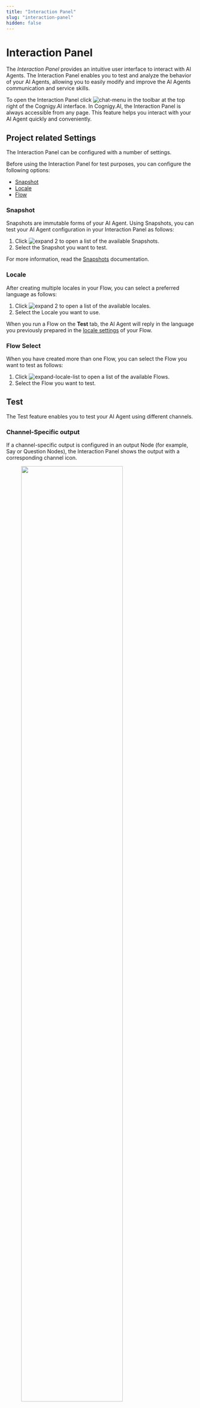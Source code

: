 ```yaml
---
title: "Interaction Panel" 
slug: "interaction-panel" 
hidden: false 
---
```


# Interaction Panel

The *Interaction Panel* provides an intuitive user interface to interact with AI Agents. The Interaction Panel enables you to test and analyze the behavior of your AI Agents, allowing you to easily modify and improve the AI Agents communication and service skills.

To open the Interaction Panel click ![chat-menu](../../../_assets/icons/chat-menu.svg) in the toolbar at the top right of the Cognigy.AI interface. 
In Cognigy.AI, the Interaction Panel is always accessible from any page.  This feature helps you interact with your AI Agent quickly and conveniently.
## Project related Settings

The Interaction Panel can be configured with a number of settings.

Before using the Interaction Panel for test purposes, you can configure the following options:

- [Snapshot](#snapshot)
- [Locale](#locale)
- [Flow](#flow%20select)

### Snapshot

Snapshots are immutable forms of your AI Agent. Using Snapshots, you can test your AI Agent configuration in your Interaction Panel as follows:

1. Click ![expand 2](../../../_assets/icons/expand_2.svg) to open a list of the available Snapshots.
2. Select the Snapshot you want to test. 

For more information, read the [Snapshots](../../deploy/snapshots.md) documentation.

### Locale

After creating multiple locales in your Flow, you can select a preferred language as follows: 

1. Click ![expand 2](../../../_assets/icons/expand_2.svg) to open a list of the available locales.
2. Select the Locale you want to use. 

When you run a Flow on the **Test** tab, the AI Agent will reply in the language you previously prepared in the [locale settings](../../build/flows.md#locale-settings) of your Flow.

### Flow Select 

When you have created more than one Flow, you can select the Flow you want to test as follows: 

1. Click ![expand-locale-list](../../../_assets/icons/expand_2.svg) to open a list of the available Flows.
2. Select the Flow you want to test. 

## Test

The Test feature enables you to test your AI Agent using different channels. 

### Channel-Specific output

If a channel-specific output is configured in an output Node (for example, Say or Question Nodes), the Interaction Panel shows the output with a corresponding channel icon.
<figure>
  <img class="image-center" src="../../../../_assets/ai/test/interaction-panel/interaction-panel-channel-selection.png" width="80%" />
</figure>

!!! tip "Tip: Showing only selected output"
    The Interaction Panel can display specific output for a selected set of channels. For more information, refer to [Chat Output](#chat-output).

### Input Modes

Using the Interaction Panel, you can select three input modes by clicking on the corresponding tabs at the bottom of the interface: 

- [Chat](#chat)
- [Voice Call](#voice-call)
- [Live Follow](#live-follow)

#### Chat

When **Chat** is selected as the input mode, a Flow can be triggered by typing into the input field and pressing the Enter button on your keyboard or clicking the Send button.. Alternatively, the microphone button ![record-audio](../../../_assets/icons/record-audio.svg) to activate your device's microphone and record voice input.

Messages can include attached data. You can simulate this data input by adding a data payload in [JSON](https://www.json.org/json-en.html) format to the data input field. To activate the **Data Input** field, go to the Settings tab and enable the **Show data input** toggle. Any message data sent to Cognigy.AI is accessible via [CognigyScript](../../build/cognigy-script.md) using the expression `{{ " {{input.data}}" }}`.

In **Chat** mode, you can use additional settings:

    - **Reset Session** — the setting crears the chat history in the Interaction Panel. 
    - **Create Playbook** — the setting starts a new Playbook for testing conversations. For more information, read the [Playbooks](../../resources/test/playbooks.md) documentation.
    - **Create Playbook with Assertions** — thei setting starts a new Playbook with assertions for in-depth testing. For more information, read the [Playbook with Assertions](../../resources/test/playbooks.md#assertion) documentation.

#### Voice Call

[![Version badge](https://img.shields.io/badge/Beta-purple.svg)]({{config.site_url}})

!!! note "Feature availability"
    - If you use a SaaS Cognigy installation, contact the support team to activate this feature.
    - If you use an On-Premises Cognigy installation, activate this feature by adding `FEATURE_ENABLE_VOICECALL_WHITELIST`  in `values.yaml`. For example, `FEATURE_ENABLE_VOICECALL_WHITELIST:<organization-1-id>,<organization-2-id>`.

In **Voice Call** mode, the Interaction Panel lets you initiate a test call to hear how your voice AI Agent sounds.

Before starting a voice call, you need to configure a voice provider in the [Voice Preview Settings](../../test/voice-preview.md) of your Project. 

1. In your Flow, go to **Manage > Settings**.
2. Open the **Voice Preview Settings** section.
3. In the **Speech Provider** section, select the required Speech Provider you want to work with.
4. In the **Speech Connection** section, select the speech connection type the Provider offers. 
5. Click **Test Connection** to be sure that the speech connection is established. 

Based on the selected **Audio Provider**, the list of supported STT/TTS languages and voices will change. On the **Settings** tab, in the Voice Call section, you can select your preferred language and voice for your test call. 
After configuring the Audio Provider, language and voice, you can start the call by clicking the **Start Call** button.

<figure>
  <img class="image-center" src="../../../../_assets/ai/test/interaction-panel/interaction-panel-start-voice-call.png" width="60%" />
</figure>

During a call, you can do the following:

- **Monitor call duration**. The call timer displayed next to the End Call button shows you how long your call has been active.
- **Send DTMF tones**. Use the **Dialpad** to send touchtone (DTMF) signals during the call. These tones you hear when you click buttons on the **Dialpad** for entering codes or navigating menus within the call.
- **Follow the conversation**. View the real-time conversation transcript in the Interaction Panel to track the call.
- **Automatically end a call on timeout**. If you don't provide any voice input for a set period (timeout), the call will automatically end to prevent unnecessary connection time.

To see and analyze the payload of a recognized voice input, you click ![expand](../../../_assets/icons/expand.svg) indicated on the message fields.

<figure>
  <img class="image-center" src="../../../../_assets/ai/test/interaction-panel/interaction-panel-end-voice-call.png" width="100%" />
</figure>

#### Live Follow

In **Live Follow** mode, you can do the following:

- Observe conversations between AI Agents and users in real-time.
- Debug Flows only after setting up an Endpoint for the specific Flow.

To use and test this mode, follow these steps:

1. Go to **Test > Logs**.
2. On the **Logs** page, find `userId` in the `info Received message from user` log. If you do not see this log, navigate to the channel chat you created via the Endpoint, for example, Webchat, Teams, or Slack. Send a message to this chat, then go to the **Logs** page. To get `userId` for Demo Webchat, read the [Manually defining the user ID](../../../webchat/demo.md#manually-defining-the-user-id) documentation.
3. Copy `userId`.
4. Go to the Flow editor, and open the Interaction Panel.
5. At the bottom of the Interaction Panel, click ![live-follow](../../../_assets/icons/live-follow.svg).
6. Paste `userId` into the **User ID** field.
7. To start live following, click ![start-live-following](../../../_assets/icons/start-live-following.svg).

You can now view and track the user's real-time conversation from your Interaction Panel. To terminate live following, click **Stop Live Following**.

!!! note
    Human agent messages are not shown in the Live Follow mode.

<figure>
  <img class="image-center" src="../../../../_assets/ai/test/interaction-panel/interaction-panel-follow-user.png" width="80%" />
</figure>

#### Playbook

**Playbook** mode helps save time, catch errors, and provide clear details on how your AI agent performs. Playbooks serve as scripts that run through conversations to ensure the AI Agent responds correctly.

To run a Playbook within the **Playbook** mode, follow these steps:

1. At the bottom of the Interaction Panel, select the **Playbook** tab.
2. From the **Playbooks** list, select the Playbook you want to execute.
3. Click **Play**.

During execution, you can see if Playbook Step assertions passed or failed. Hovering over them will show more details in a tooltip.
For more information, read [Assertions](../../test/playbooks.md#assertion).For more information regarding assertions, read the [Playbooks](../../test/playbooks.md#assertion).

<figure>
  <img class="image-center" src="../../../../_assets/ai/test/interaction-panel/interaction-panel-playbook.png" width="100%" />

</figure>

!!! tip "Tip: Configuring Playbook Execution"
	You can further configure the Playbook execution under the [Interaction Panel Playbook settings](#playbook).

## Info

The Info tab menu provides four sub-functions:

- [Input](#input-object)
- [State](#state)
- [Context](#context-object)
- [Profile](#profile-object)

<figure>
  <img class="image-center" src="../../../../_assets/ai/test/interaction-panel/interaction-panel-info.png" width="100%" />
</figure>

### Input object

The Input object is updated with every user interaction and holds a lot of relevant information about the user's input, such as the Intents that were found, the channel that the message was sent through and other relevant meta-data. For more information, read the [Input](input.md) documentation. 
Cognigy objects have a different life span depending on their type. For more information , read the [Cognigy Objects Life Span](../../build/cognigy-script.md#cognigy-objects-life-span) documentation.

### State

**State** can be used to narrow the set of Intents that can be triggered by actively excluding certain Intents from a specific state. 

For more information, read the [State](state.md) documentation.

### Context object

**Context** serves as the short-term memory of the AI Agent, storing session-specific information, for example, selected products or the user's current location. Additionally, the Context holds API responses relevant to the particular session.
For more information, read the [Context](context.md) documentation.

### Profile object

**Profile** serves as the long-term memory of the system, storing user data such as names and emails alongside use case-specific information such as favorite colors.
For more information, read the [Profile](profile.md) documentation.

## Settings

To configure relevant settings for the Interaction Panel, click tab **Settings**. The following table gives you an overview of available settings. 

| Interaction Panel Settings        | Description                                                                                                                                                     |
|-----------------------------------|-----------------------------------------------------------------------------------------------------------------------------------------------------------------|
| **General**                       |                                                                                                                                                                 |
| NLU Connector                     | Selection list, default is the "Cognigy" NLU engine.                                                                                                            |
| Text to Speech                    | Reads out messages from the system.                                                                                                                             |
| Expert mode                       | Displays additional information about the Flow.                                                                                                                 |
| Channel selection                 | Selection list for Endpoint providers.                                                                                                                          |
| **Chat**                          |                                                                                                                                                                 |
| Show data input                   | Data display.                                                                                                                                                   |
| **Voice Call**                    |                                                                                                                                                                 |
| Language                          | Drop-down list with available languages.                                                                                                                        |
| Voice                             | Drop-down list with available female and male speakers.                                                                                                         |
| **Playbooks**                     |                                                                                                                                                                 |
| Repeat                            | Re-runs a Playbook after it finished executing.                                                                                                                 |
| Delay                             | Waits between Playbooks Steps - default setting is 200ms.                                                                                                       |
| **Advanced**                      |                                                                                                                                                                 |
| Auto-move Flow Editor             | Automatically switches and moves the Flow Editor based on the last executed Node.                                                                               |
| Auto-switch Target Flow Selection | Switches the target Flow automatically when another Flow is being opened in the Editor.<br> The target Flow will not auto-switch if there is an active session. |

### General

The Interaction Panel can be configured with a number of settings across different sections.

#### Chat Input

The **Chat Input** section allows you to enable 3rd-party NLU engines for use in your Interaction Panel. 
To install a new NLU engine in Cognigy.AI, go to **Build > NLU Connectors** and click **+ New NLU Connector**.

For more information how to manage NLU connectors, read the [NLU Connectors](../../empower/nlu/external/nlu-connectors.md) documentation.

#### Chat Output

In this section, you can configure the chat outputs in the Interaction Panel:

- [Text to Speech](#text-to-speech) - when the setting is active, messages from the system are read out.
- [Expert mode](#expert-mode) -  when the setting is active, additional information about the Flow execution is displayed.
- [Channel Select](#channel-select) - select channels to display from the drop-down menu.

##### Text to Speech

When the setting is enabled, an AI Agent will vocalize its responses using your browser's built-in Text-to-Speech (TTS) functionality.

##### Expert Mode

[![Version badge](https://img.shields.io/badge/Updated in-v4.47-blue.svg)](../../../release-notes/4.47.md)

If the **Expert Mode** setting is enabled, the Interaction Panel displays additional information about the Flow execution, including:

- Triggered [Intents](../../empower/nlu/intents/ml-intents.md) and their [score](../../empower/nlu/intents/intent-analyzer.md).
- Triggered [Yes/No Intents](../../empower/nlu/intents/yes-no-intents.md) and their [score](../../empower/nlu/intents/intent-analyzer.md).
- The name of the Flow that was triggered. 

<figure>
  <img class="image-center" src="../../../../_assets/ai/test/interaction-panel/interaction-panel-chat-tab-expert-mode.png" width="80%" />

</figure>

##### Channel Select

The Interaction Panel lets you filter messages by channel, such as Webchat, Voice Gateway, Slack, and more.
The **Show all** option is selected by default, displaying outputs from all channels. You can change this option on the **Settings** tab.By default, outputs from all channels will be displayed, indicated by the **Show all** setting.

### Chat

The Chat section allows you to activate **Show data input** to enable the **Data Input** field for chat messages in the Interaction Panel.
When the setting is active, an additional input field appears below the standard text input field, allowing you to enter JSON data.  

Example:

A valid JSON input data could be `{"firstName": "Max", "lastName": "Müller"}`, which can be sent with or without a text message.

### Voice Call

[![Version badge](https://img.shields.io/badge/Beta-purple.svg)](../../../release-notes/index.md)

This section allows you to choose the language and voice for testing the voice calls from the Interaction Panel.

You can select two options for **Voice Call**:

- **Language**: You can select from multiple languages in a drop-down menu. 
The **Custom** option allows you to use a TTS language, which is not in the dropdown list. It defines the language of the virtual agent output. The format to use depends on the TTS Vendor, for example, de-DE, fr-FR, en-US.
 
- **Voice**: You can select a female or male speaker voice. 
The **Custom** option allows for choosing a TTS voice, which is not in the drop-down list. This setting can be the case for region-specific voices. The format to use depends on the TTS Vendor, for example, de-DE-ConradNeural.

### Playbooks

This section enables you to configure the Playbook executions in the Interaction Panel using two settings:

- **Repeat**: Enabling this feature will repeatedly execute the selected Playbook until you stop the execution manually. This function is helpful for example, when testing consistency in a use case with a Playbook that requires an automatic repeat of execution.     
- **Delay**: Time in milliseconds, to wait between each Playbook Step execution. Default setting is 200ms.

### Advanced

#### Auto-move Flow Editor

If the Auto-move Flow Editor setting is activated, the Flow Editor will automatically move and center the last executed Node based on the Interaction Panel outputs. If the last triggered Node belongs to a different Flow, the Flow will be opened automatically and the Node will be centered.
By default, the setting is enabled.

#### Auto-switch Target Flow Selection

When **Auto-switch Target Flow Selection** is enabled, the Flow selection in the Interaction Panel automatically switches to the Flow opened in the Flow Editor. 
By default, the setting is disabled.
The **Chat Input** section allows you to enable 3rd-party NLU engines for use in your Interaction Panel. 
Example: 
A project includes two Flows, Flow A and Flow B. The process starts according to Flow A and will reach a certain step, at which point Flow B begins processing.
Now active, Flow B is immediately displayed in the editor and the Interaction Panel automatically switches to Flow B as soon as it is opened in the Flow Editor. 

## More Information

- [Cognigy Script and Objects Life Span](../../build/cognigy-script.md#cognigy-objects-life-span)
- [Testing your Virtual Agents with Playbooks](https://support.cognigy.com/hc/en-us/articles/9585431937948-Best-Practices-Testing-your-Virtual-Agents-with-Playbooks#1-design-comprehensive-playbooks-0-0)
- [Voice Gateway Parameter Details](../../build/node-reference/voice/voice-gateway/parameter-details.md)